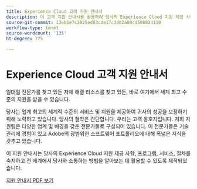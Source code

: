 ```yaml
---
title: Experience Cloud 고객 지원 안내서
description: 이 고객 지원 안내서를 활용하여 당사의 Experience Cloud 지원 제공 사항, 프로그램, 서비스, 절차를 숙지하고 전 세계에서 당사와 소통하는 방법에 대해 알아보십시오.
source-git-commit: 13eb1e7c2025ed83cde17c3d02a80cd50b824118
workflow-type: tm+mt
source-wordcount: '135'
ht-degree: 77%

---
```


# Experience Cloud 고객 지원 안내서

일대일 전문가를 찾고 있든 자체 해결 리소스를 찾고 있든, 바로 여기에서 세계 최고 수준의 지원을 받을 수 있습니다.

당사는 업계 최고의 세계적 수준의 서비스 및 지원을 제공하여 귀사의 성공을 보장하기 위해 노력하고 있습니다. 당사의 철학은 간단합니다. 우리는 고객 옹호자입니다. 저희 지원팀은 다양한 업계 및 배경을 갖춘 전문가들로 구성되어 있습니다. 이 전문가들은 기술 관리에 경험이 있고 Adobe의 광범위한 소프트웨어 포트폴리오에 대해 폭넓은 지식을 갖추고 있습니다.

이 지원 안내서는 당사의 Experience Cloud 지원 제공 사항, 프로그램, 서비스, 절차를 숙지하고 전 세계에서 당사와 소통하는 방법을 알아보는 데 활용할 수 있도록 제작되었습니다.

[지원 안내서 PDF 보기](assets/ExperienceCloudCustomerSupportGuide.pdf)
